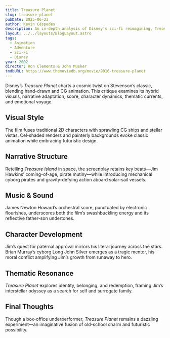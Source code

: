 ```yaml
---
title: Treasure Planet
slug: treasure-planet
pubDate: 2025-06-23
author: Kevin Céspedes
description: An in-depth analysis of Disney’s sci-fi reimagining, Treasure Planet.
layout: ../../layouts/BlogLayout.astro
tags:
  - Animation
  - Adventure
  - Sci-Fi
  - Disney
year: 2002
director: Ron Clements & John Musker
tmdbURL: https://www.themoviedb.org/movie/9016-treasure-planet
---
```

Disney’s _Treasure Planet_ charts a cosmic twist on Stevenson’s classic, blending hand-drawn and CG animation. This critique examines its hybrid visuals, narrative adaptation, score, character dynamics, thematic currents, and emotional voyage.

## Visual Style

The film fuses traditional 2D characters with sprawling CG ships and stellar vistas. Cel-shaded renders and painterly backgrounds evoke classic animation while embracing futuristic design.

## Narrative Structure

Retelling _Treasure Island_ in space, the screenplay retains key beats—Jim Hawkins’ coming-of-age, pirate mutiny—while introducing mechanical cyborg pirates and gravity-defying action aboard solar-sail vessels.

## Music & Sound

James Newton Howard’s orchestral score, punctuated by electronic flourishes, underscores both the film’s swashbuckling energy and its reflective father-son undertones.

## Character Development

Jim’s quest for paternal approval mirrors his literal journey across the stars. Brian Murray’s cyborg Long John Silver emerges as a tragic mentor, his moral conflict amplifying Jim’s growth from runaway to hero.

## Thematic Resonance

_Treasure Planet_ explores identity, belonging, and redemption, framing Jim’s interstellar odyssey as a search for self and surrogate family.

## Final Thoughts

Though a box-office underperformer, _Treasure Planet_ remains a dazzling experiment—an imaginative fusion of old-school charm and futuristic possibility.

